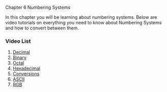 Chapter 6 Numbering Systems</H2>

In this chapter you will be learning about numbering systems. Below are video tutorials on everything you need to know about Numbering Systems and how to convert between them.

<h3>Video List</h3>
<ol>
  <li><a href="https://youtu.be/1oyr3lHKJJg" target="_blank">Decimal</a></li>
  <li><a href="https://youtu.be/tqAsXW2kRlc" target="_blank">Binary</a></li>
  <li><a href="https://youtu.be/F6TF2Vh5_E0" target="_blank">Octal</a></li>
  <li><a href="https://youtu.be/_ngxDn-LpQY" target="_blank">Hexadecimal</a></li>
  <li><a href="https://youtu.be/hMZt-Iz0hFc" target="_blank">Conversions</a></li>
  <li><a href="https://youtu.be/Fq613urEl28" target="_blank">ASCII</a></li>
  <li><a href="https://youtu.be/M8fFjAXOsgc" target="_blank">RGB</a></li>
  </ol>

